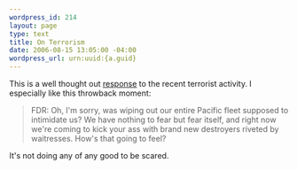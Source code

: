 ```yaml
--- 
wordpress_id: 214
layout: page
type: text
title: On Terrorism
date: 2006-08-15 13:05:00 -04:00
wordpress_url: urn:uuid:{a.guid}
---
```

<p>This is a well thought out <a href="http://kfmonkey.blogspot.com/2006/08/wait-arent-you-scared.html" title="">response</a> to the recent terrorist activity.  I especially like this throwback moment:</p>

<blockquote>
    <p>FDR: Oh, I'm sorry, was wiping out our entire Pacific fleet supposed to intimidate us? We have nothing to fear but fear itself, and right now we're coming to kick your ass with brand new destroyers riveted by waitresses. How's that going to feel?</p>
</blockquote>

<p>It's not doing any of any good to be scared.</p>
